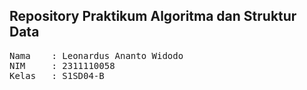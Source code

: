 ## Repository Praktikum Algoritma dan Struktur Data

<pre>
Nama    : Leonardus Ananto Widodo
NIM     : 2311110058
Kelas   : S1SD04-B
</pre>
